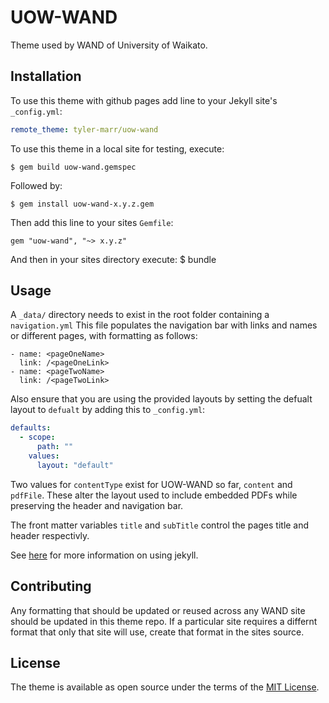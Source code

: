 # UOW-WAND

Theme used by WAND of University of Waikato. 


## Installation

To use this theme with github pages add line to your Jekyll site's `_config.yml`: 

```yaml
remote_theme: tyler-marr/uow-wand
```

To use this theme in a local site for testing, execute:
	
	$ gem build uow-wand.gemspec 

Followed by:
	
	$ gem install uow-wand-x.y.z.gem

Then add this line to your sites `Gemfile`:
```Gemfile
gem "uow-wand", "~> x.y.z"
```

And then in your sites directory execute:
    $ bundle

## Usage

A `_data/` directory needs to exist in the root folder containing a `navigation.yml`
This file populates the navigation bar with links and names or different pages, with formatting as follows:

```ymal
- name: <pageOneName>
  link: /<pageOneLink>
- name: <pageTwoName>
  link: /<pageTwoLink>
```

Also ensure that you are using the provided layouts by setting the defualt layout to `defualt` by adding this to `_config.yml`:

```yaml
defaults:
  - scope:
      path: ""
    values:
      layout: "default"
```

Two values for `contentType` exist for UOW-WAND so far, `content` and `pdfFile`. These alter the layout used to include embedded PDFs while preserving the header and navigation bar.

The front matter variables `title` and `subTitle` control the pages title and header respectivly.

See [here](https://jekyllrb.com/docs/step-by-step/01-setup/) for more information on using jekyll.

## Contributing

Any formatting that should be updated or reused across any WAND site should be updated in this theme repo.
If a particular site requires a differnt format that only that site will use, create that format in the sites source.

## License

The theme is available as open source under the terms of the [MIT License](https://opensource.org/licenses/MIT).

